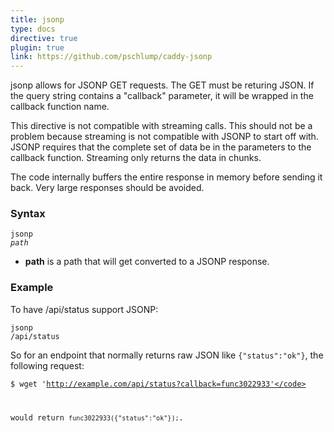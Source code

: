 ```yaml
---
title: jsonp
type: docs
directive: true
plugin: true
link: https://github.com/pschlump/caddy-jsonp
---
```


jsonp allows for JSONP GET requests. The GET must be returing JSON. If the query string contains a "callback" parameter, it will be wrapped in the callback function name.

This directive is not compatible with streaming calls.  This should not be a problem because streaming is not compatible with JSONP to start off with. JSONP requires that the complete set of data be in the parameters to the callback function.  Streaming only returns the data in chunks.

The code internally buffers the entire response in memory before sending it back.  Very large responses should be avoided.

### Syntax

<code class="block"><span class="hl-directive">jsonp</span> <span class="hl-arg"><i>path</i></span></code>

*   **path** is a path that will get converted to a JSONP response.

### Example

To have /api/status support JSONP:

<code class="block"><span class="hl-directive">jsonp</span> <span class="hl-arg">/api/status</span></code>

So for an endpoint that normally returns raw JSON like `{"status":"ok"}`, the following request:

<code class="block">$ wget 'http://example.com/api/status?callback=func3022933'</code>

would return `func3022933({"status":"ok"});`.
